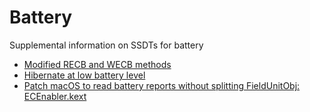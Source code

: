 # Battery
Supplemental information on SSDTs for battery
- [Modified RECB and WECB methods](modified-RECB-and-WECB-methods.md)
- [Hibernate at low battery level](hibernate-at-low-battery-level.md)
- [Patch macOS to read battery reports without splitting FieldUnitObj: ECEnabler.kext](ECEnabler.md)
